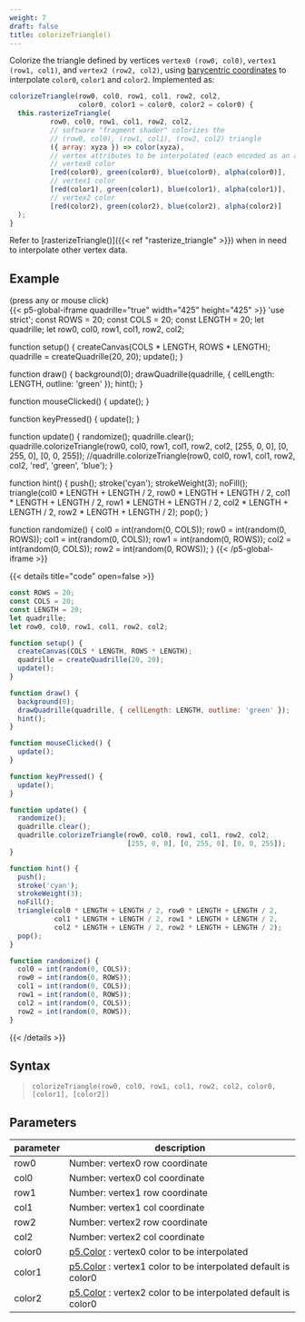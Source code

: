 ```yaml
---
weight: 7
draft: false
title: colorizeTriangle()
---
```


Colorize the triangle defined by vertices `vertex0 (row0, col0)`, `vertex1 (row1, col1)`, and `vertex2 (row2, col2)`, using [barycentric coordinates](https://fgiesen.wordpress.com/2013/02/06/the-barycentric-conspirac/) to interpolate `color0`, `color1` and `color2`. Implemented as:

```js
colorizeTriangle(row0, col0, row1, col1, row2, col2,
                 color0, color1 = color0, color2 = color0) {
  this.rasterizeTriangle(
          row0, col0, row1, col1, row2, col2,
          // software "fragment shader" colorizes the
          // (row0, col0), (row1, col1), (row2, col2) triangle
          ({ array: xyza }) => color(xyza),
          // vertex attributes to be interpolated (each encoded as an array):
          // vertex0 color
          [red(color0), green(color0), blue(color0), alpha(color0)],
          // vertex1 color
          [red(color1), green(color1), blue(color1), alpha(color1)],
          // vertex2 color
          [red(color2), green(color2), blue(color2), alpha(color2)] 
  );
}
```
 
Refer to [rasterizeTriangle()]({{< ref "rasterize_triangle" >}}) when in need to interpolate other vertex data.

## Example

(press any or mouse click)  
{{< p5-global-iframe quadrille="true" width="425" height="425" >}}
'use strict';
const ROWS = 20;
const COLS = 20;
const LENGTH = 20;
let quadrille;
let row0, col0, row1, col1, row2, col2;

function setup() {
  createCanvas(COLS * LENGTH, ROWS * LENGTH);
  quadrille = createQuadrille(20, 20);
  update();
}

function draw() {
  background(0);
  drawQuadrille(quadrille, { cellLength: LENGTH, outline: 'green' });
  hint();
}

function mouseClicked() {
  update();
}

function keyPressed() {
  update();
}

function update() {
  randomize();
  quadrille.clear();
  quadrille.colorizeTriangle(row0, col0, row1, col1, row2, col2, [255, 0, 0], [0, 255, 0], [0, 0, 255]);
  //quadrille.colorizeTriangle(row0, col0, row1, col1, row2, col2, 'red', 'green', 'blue');
}

function hint() {
  push();
  stroke('cyan');
  strokeWeight(3);
  noFill();
  triangle(col0 * LENGTH + LENGTH / 2, row0 * LENGTH + LENGTH / 2,
           col1 * LENGTH + LENGTH / 2, row1 * LENGTH + LENGTH / 2,
           col2 * LENGTH + LENGTH / 2, row2 * LENGTH + LENGTH / 2);
  pop();
}

function randomize() {
  col0 = int(random(0, COLS));
  row0 = int(random(0, ROWS));
  col1 = int(random(0, COLS));
  row1 = int(random(0, ROWS));
  col2 = int(random(0, COLS));
  row2 = int(random(0, ROWS));
}
{{< /p5-global-iframe >}}

{{< details title="code" open=false >}}
```js
const ROWS = 20;
const COLS = 20;
const LENGTH = 20;
let quadrille;
let row0, col0, row1, col1, row2, col2;

function setup() {
  createCanvas(COLS * LENGTH, ROWS * LENGTH);
  quadrille = createQuadrille(20, 20);
  update();
}

function draw() {
  background(0);
  drawQuadrille(quadrille, { cellLength: LENGTH, outline: 'green' });
  hint();
}

function mouseClicked() {
  update();
}

function keyPressed() {
  update();
}

function update() {
  randomize();
  quadrille.clear();
  quadrille.colorizeTriangle(row0, col0, row1, col1, row2, col2,
                             [255, 0, 0], [0, 255, 0], [0, 0, 255]);
}

function hint() {
  push();
  stroke('cyan');
  strokeWeight(3);
  noFill();
  triangle(col0 * LENGTH + LENGTH / 2, row0 * LENGTH + LENGTH / 2,
           col1 * LENGTH + LENGTH / 2, row1 * LENGTH + LENGTH / 2,
           col2 * LENGTH + LENGTH / 2, row2 * LENGTH + LENGTH / 2);
  pop();
}

function randomize() {
  col0 = int(random(0, COLS));
  row0 = int(random(0, ROWS));
  col1 = int(random(0, COLS));
  row1 = int(random(0, ROWS));
  col2 = int(random(0, COLS));
  row2 = int(random(0, ROWS));
}
```
{{< /details >}}

## Syntax

> `colorizeTriangle(row0, col0, row1, col1, row2, col2, color0, [color1], [color2])`

## Parameters

| parameter | description                                                                                            |
|-----------|--------------------------------------------------------------------------------------------------------|
| row0      | Number: vertex0 row coordinate                                                                         |
| col0      | Number: vertex0 col coordinate                                                                         |
| row1      | Number: vertex1 row coordinate                                                                         |
| col1      | Number: vertex1 col coordinate                                                                         |
| row2      | Number: vertex2 row coordinate                                                                         |
| col2      | Number: vertex2 col coordinate                                                                         |
| color0    | [p5.Color](https://p5js.org/reference/#/p5.Color) : vertex0 color to be interpolated                   |
| color1    | [p5.Color](https://p5js.org/reference/#/p5.Color) : vertex1 color to be interpolated default is color0 |
| color2    | [p5.Color](https://p5js.org/reference/#/p5.Color) : vertex2 color to be interpolated default is color0 |